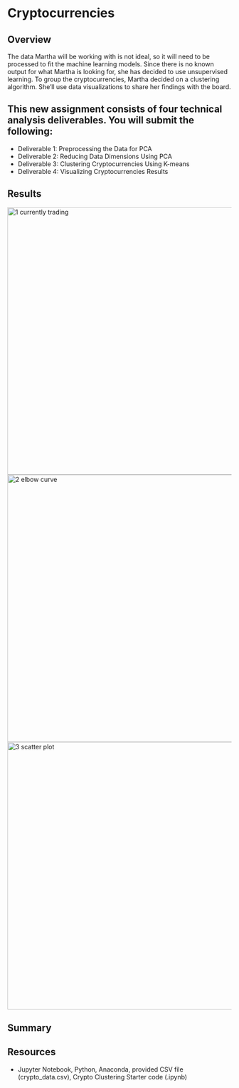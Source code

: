 # Cryptocurrencies

## Overview
The data Martha will be working with is not ideal, so it will need to be processed to fit the machine learning models. Since there is no known output for what Martha is looking for, she has decided to use unsupervised learning. To group the cryptocurrencies, Martha decided on a clustering algorithm. She’ll use data visualizations to share her findings with the board.

## This new assignment consists of four technical analysis deliverables. You will submit the following:
- Deliverable 1: Preprocessing the Data for PCA
- Deliverable 2: Reducing Data Dimensions Using PCA
- Deliverable 3: Clustering Cryptocurrencies Using K-means
- Deliverable 4: Visualizing Cryptocurrencies Results

## Results

<img width="600" alt="1  currently trading" src="https://user-images.githubusercontent.com/104927745/195659409-e1829d9c-a61c-4ace-9333-a6519c589e85.PNG">

<img width="600" alt="2  elbow curve" src="https://user-images.githubusercontent.com/104927745/195659418-09a2c9c8-30d7-4353-b964-5bb23203fb9e.PNG">

<img width="600" alt="3  scatter plot" src="https://user-images.githubusercontent.com/104927745/195659796-fa4c3474-461f-4e32-8e02-83909c654839.PNG">

## Summary



## Resources
- Jupyter Notebook, Python, Anaconda, provided CSV file (crypto_data.csv), Crypto Clustering Starter code (.ipynb)
